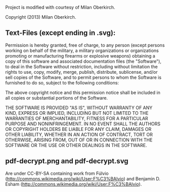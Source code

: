 Project is modified with courtesy of Milan Oberkirch.


Copyright (2013) Milan Oberkirch.

Text-Files (except ending in .svg):
----------------------------------

Permission is hereby granted, free of charge, to any person (except persons
working on behalf of the military, a military organizations or organizations
promoting or manufacturing firearms or explosive weapons) obtaining a copy of
this software and associated documentation files (the "Software"), to deal in
the Software without restriction, including without limitation the rights to
use, copy, modify, merge, publish, distribute, sublicense, and/or sell copies
of the Software, and to permit persons to whom the Software is furnished to do
so, subject to the following conditions:

The above copyright notice and this permission notice shall be included in
all copies or substantial portions of the Software.

THE SOFTWARE IS PROVIDED "AS IS", WITHOUT WARRANTY OF ANY KIND, EXPRESS OR
IMPLIED, INCLUDING BUT NOT LIMITED TO THE WARRANTIES OF MERCHANTABILITY,
FITNESS FOR A PARTICULAR PURPOSE AND NONINFRINGEMENT. IN NO EVENT SHALL THE
AUTHORS OR COPYRIGHT HOLDERS BE LIABLE FOR ANY CLAIM, DAMAGES OR OTHER
LIABILITY, WHETHER IN AN ACTION OF CONTRACT, TORT OR OTHERWISE, ARISING FROM,
OUT OF OR IN CONNECTION WITH THE SOFTWARE OR THE USE OR OTHER DEALINGS IN THE
SOFTWARE.

pdf-decrypt.png and pdf-decrypt.svg
-----------------------------------

Are under CC-BY-SA containing work from Fúlvio
(http://commons.wikimedia.org/wiki/User:F%C3%BAlvio) and Benjamin D. Esham
(http://commons.wikimedia.org/wiki/User:F%C3%BAlvio).
